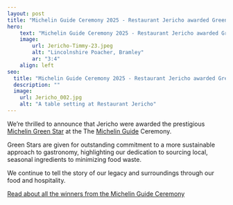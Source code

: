 ```yaml
---
layout: post
title: "Michelin Guide Ceremony 2025 - Restaurant Jericho awarded Green Star"
hero:
    text: "Michelin Guide Ceremony 2025 - Restaurant Jericho awarded Green Star"
    image:
        url: Jericho-Timmy-23.jpeg
        alt: "Lincolnshire Poacher, Bramley"
        ar: "3:4"
    align: left
seo:
  title: "Michelin Guide Ceremony 2025 - Restaurant Jericho awarded Green Star"
  description: ""
  image: 
    url: Jericho_002.jpg
    alt: "A table setting at Restaurant Jericho"
---
```


We’re thrilled to announce that Jericho were awarded the prestigious [Michelin Green Star](https://guide.michelin.com/gb/en/article/features/what-is-the-michelin-green-star-and-how-do-you-earn-one) at the The [Michelin Guide](https://guide.michelin.com/gb/en) Ceremony.

Green Stars are given for outstanding commitment to a more sustainable approach to gastronomy, highlighting our dedication to sourcing local, seasonal ingredients to minimizing food waste.

We continue to tell the story of our legacy and surroundings through our food and hospitality.

[Read about all the winners from the Michelin Guide Ceremony](https://guide.michelin.com/gb/en/article/michelin-guide-ceremony/michelin-stars-reveal-uk-ireland-2025-all-awards-news)